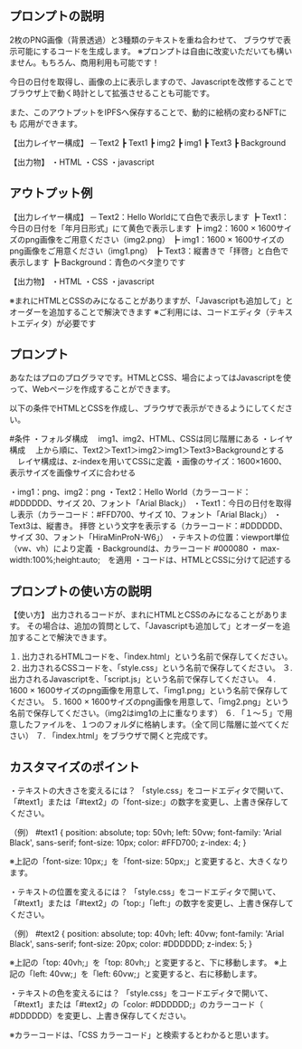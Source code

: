 ## プロンプトの説明
2枚のPNG画像（背景透過）と3種類のテキストを重ね合わせて、
ブラウザで表示可能にするコードを生成します。
※プロンプトは自由に改変いただいても構いません。もちろん、商用利用も可能です！

今日の日付を取得し、画像の上に表示しますので、Javascriptを改修することで
ブラウザ上で動く時計として拡張させることも可能です。

また、このアウトプットをIPFSへ保存することで、動的に絵柄の変わるNFTにも
応用ができます。


【出力レイヤー構成】
─ Text2
┣ Text1
┣ img2
┣ img1
┣ Text3
┣ Background

【出力物】
・HTML
・CSS
・javascript

## アウトプット例
【出力レイヤー構成】
─ Text2：Hello Worldにて白色で表示します
┣ Text1：今日の日付を「年月日形式」にて黄色で表示します
┣ img2：1600 × 1600サイズのpng画像をご用意ください（img2.png）
┣ img1：1600 × 1600サイズのpng画像をご用意ください（img1.png）
┣ Text3：縦書きで「拝啓」と白色で表示します
┣ Background：青色のベタ塗りです

【出力物】
・HTML
・CSS
・javascript

※まれにHTMLとCSSのみになることがありますが、「Javascriptも追加して」とオーダーを追加することで解決できます
※ご利用には、コードエディタ（テキストエディタ）が必要です

## プロンプト

あなたはプロのプログラマです。HTMLとCSS、場合によってはJavascriptを使って、Webページを作成することができます。

以下の条件でHTMLとCSSを作成し、ブラウザで表示ができるようにしてください。

#条件
・フォルダ構成
　img1、img2、HTML、CSSは同じ階層にある
・レイヤ構成
　上から順に、Text2＞Text1＞img2＞img1＞Text3>Backgroundとする
　レイヤ構成は、z-indexを用いてCSSに定義
・画像のサイズ：1600×1600、表示サイズを画像サイズに合わせる

・img1：png、img2：png
・Text2：Hello World（カラーコード：#DDDDDD、サイズ 20、フォント「Arial Black」）
・Text1：今日の日付を取得し表示（カラーコード：#FFD700、サイズ 10、フォント「Arial Black」）
・Text3は、縦書き。 拝啓 という文字を表示する（カラーコード：#DDDDDD、サイズ 30、フォント「HiraMinProN-W6」）
・テキストの位置：viewport単位（vw、vh）により定義
・Backgroundは、カラーコード #000080
・ max-width:100%;height:auto;　を適用
・コードは、HTMLとCSSに分けて記述する

## プロンプトの使い方の説明

【使い方】
出力されるコードが、まれにHTMLとCSSのみになることがあります。
その場合は、追加の質問として、「Javascriptも追加して」とオーダーを追加することで解決できます。

１. 出力されるHTMLコードを、「index.html」という名前で保存してください。
２. 出力されるCSSコードを、「style.css」という名前で保存してください。
３. 出力されるJavascriptを、「script.js」という名前で保存してください。
４. 1600 × 1600サイズのpng画像を用意して、「img1.png」という名前で保存してください。
５. 1600 × 1600サイズのpng画像を用意して、「img2.png」という名前で保存してください。（img2はimg1の上に重なります）
６. 「１〜５」で用意したファイルを、１つのフォルダに格納します。（全て同じ階層に並べてください）
７. 「index.html」をブラウザで開くと完成です。

## カスタマイズのポイント
・テキストの大きさを変えるには？
「style.css」をコードエディタで開いて、「#text1」または「#text2」の「font-size:」の数字を変更し、上書き保存してください。

（例）
#text1 {
position: absolute;
top: 50vh;
left: 50vw;
font-family: 'Arial Black', sans-serif;
font-size: 10px;
color: #FFD700;
z-index: 4;
}

※上記の「font-size: 10px;」を「font-size: 50px;」と変更すると、大きくなります。

・テキストの位置を変えるには？
「style.css」をコードエディタで開いて、「#text1」または「#text2」の「top:」「left:」の数字を変更し、上書き保存してください。

（例）
#text2 {
position: absolute;
top: 40vh;
left: 40vw;
font-family: 'Arial Black', sans-serif;
font-size: 20px;
color: #DDDDDD;
z-index: 5;
}

※上記の「top: 40vh;」を「top: 80vh;」と変更すると、下に移動します。
※上記の「left: 40vw;」を「left: 60vw;」と変更すると、右に移動します。

・テキストの色を変えるには？
「style.css」をコードエディタで開いて、「#text1」または「#text2」の「color: #DDDDDD;」のカラーコード（ #DDDDDD）を変更し、上書き保存してください。

※カラーコードは、「CSS カラーコード」と検索するとわかると思います。